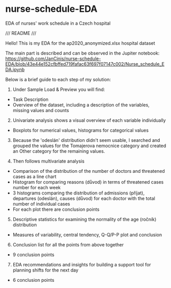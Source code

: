 # nurse-schedule-EDA
EDA of nurses' work schedule in a Czech hospital

/// README ///

Hello! This is my EDA for the ap2020_anonymized.xlsx hospital dataset

The main part is described and can be observed in the Jupiter notebook:
https://github.com/JanCinis/nurse-schedule-EDA/blob/43e44e152cfbffed719fafac63f697f07147c002/Nurse_schedule_EDA.ipynb

Below is a brief guide to each step of my solution:

1. Under Sample Load & Preview you will find:
- Task Description
- Overview of the dataset, including a description of the variables, missing values and counts

2. Univariate analysis shows a visual overview of each variable individually
- Boxplots for numerical values, histograms for categorical values

3. Because the 'odeslán' distribution didn't seem usable, I searched and grouped the values for the Tomajerova nemocnice category and created an Other category for the remaining values.

4. Then follows multivariate analysis
- Comparison of the distribution of the number of doctors and threatened cases as a line chart
- Histogram for comparing reasons (důvod) in terms of threatened cases number for each week
- 3 histograms comparing the distribution of admissions (příjat), departures (odeslán), causes (důvod) for each doctor with the total number of individual cases
- For each plot there are conclusion points

5. Descriptive statistics for examining the normality of the age (ročník) distribution
- Measures of variability, central tendency, Q-Q/P-P plot and conclusion

6. Conclusion list for all the points from above together
- 9 conclusion points

7. EDA recommendations and insights for building a support tool for planning shifts for the next day
- 6 conclusion points
